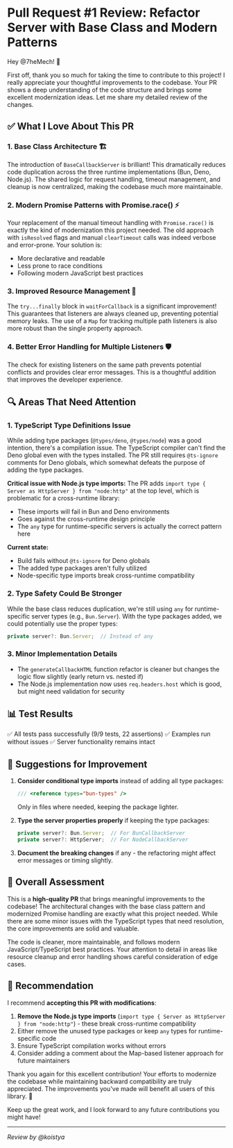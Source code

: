 # Pull Request #1 Review: Refactor Server with Base Class and Modern Patterns

Hey @7heMech! 👋

First off, thank you so much for taking the time to contribute to this project! I really appreciate your thoughtful improvements to the codebase. Your PR shows a deep understanding of the code structure and brings some excellent modernization ideas. Let me share my detailed review of the changes.

## ✅ What I Love About This PR

### 1. **Base Class Architecture** 🏗️

The introduction of `BaseCallbackServer` is brilliant! This dramatically reduces code duplication across the three runtime implementations (Bun, Deno, Node.js). The shared logic for request handling, timeout management, and cleanup is now centralized, making the codebase much more maintainable.

### 2. **Modern Promise Patterns with Promise.race()** ⚡

Your replacement of the manual timeout handling with `Promise.race()` is exactly the kind of modernization this project needed. The old approach with `isResolved` flags and manual `clearTimeout` calls was indeed verbose and error-prone. Your solution is:

- More declarative and readable
- Less prone to race conditions
- Following modern JavaScript best practices

### 3. **Improved Resource Management** 🧹

The `try...finally` block in `waitForCallback` is a significant improvement! This guarantees that listeners are always cleaned up, preventing potential memory leaks. The use of a `Map` for tracking multiple path listeners is also more robust than the single property approach.

### 4. **Better Error Handling for Multiple Listeners** 🛡️

The check for existing listeners on the same path prevents potential conflicts and provides clear error messages. This is a thoughtful addition that improves the developer experience.

## 🔍 Areas That Need Attention

### 1. **TypeScript Type Definitions Issue**

While adding type packages (`@types/deno`, `@types/node`) was a good intention, there's a compilation issue. The TypeScript compiler can't find the Deno global even with the types installed. The PR still requires `@ts-ignore` comments for Deno globals, which somewhat defeats the purpose of adding the type packages.

**Critical issue with Node.js type imports:**
The PR adds `import type { Server as HttpServer } from "node:http"` at the top level, which is problematic for a cross-runtime library:

- These imports will fail in Bun and Deno environments
- Goes against the cross-runtime design principle
- The `any` type for runtime-specific servers is actually the correct pattern here

**Current state:**

- Build fails without `@ts-ignore` for Deno globals
- The added type packages aren't fully utilized
- Node-specific type imports break cross-runtime compatibility

### 2. **Type Safety Could Be Stronger**

While the base class reduces duplication, we're still using `any` for runtime-specific server types (e.g., `Bun.Server`). With the type packages added, we could potentially use the proper types:

```typescript
private server?: Bun.Server;  // Instead of any
```

### 3. **Minor Implementation Details**

- The `generateCallbackHTML` function refactor is cleaner but changes the logic flow slightly (early return vs. nested if)
- The Node.js implementation now uses `req.headers.host` which is good, but might need validation for security

## 📊 Test Results

✅ All tests pass successfully (9/9 tests, 22 assertions)
✅ Examples run without issues
✅ Server functionality remains intact

## 🎯 Suggestions for Improvement

1. **Consider conditional type imports** instead of adding all type packages:

   ```typescript
   /// <reference types="bun-types" />
   ```

   Only in files where needed, keeping the package lighter.

2. **Type the server properties properly** if keeping the type packages:

   ```typescript
   private server?: Bun.Server;  // For BunCallbackServer
   private server?: HttpServer;  // For NodeCallbackServer
   ```

3. **Document the breaking changes** if any - the refactoring might affect error messages or timing slightly.

## 🚀 Overall Assessment

This is a **high-quality PR** that brings meaningful improvements to the codebase! The architectural changes with the base class pattern and modernized Promise handling are exactly what this project needed. While there are some minor issues with the TypeScript types that need resolution, the core improvements are solid and valuable.

The code is cleaner, more maintainable, and follows modern JavaScript/TypeScript best practices. Your attention to detail in areas like resource cleanup and error handling shows careful consideration of edge cases.

## 📝 Recommendation

I recommend **accepting this PR with modifications**:

1. **Remove the Node.js type imports** (`import type { Server as HttpServer } from "node:http"`) - these break cross-runtime compatibility
2. Either remove the unused type packages or keep `any` types for runtime-specific code
3. Ensure TypeScript compilation works without errors
4. Consider adding a comment about the Map-based listener approach for future maintainers

Thank you again for this excellent contribution! Your efforts to modernize the codebase while maintaining backward compatibility are truly appreciated. The improvements you've made will benefit all users of this library. 🙏

Keep up the great work, and I look forward to any future contributions you might have!

---

_Review by @koistya_
